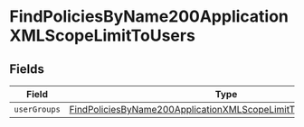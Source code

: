 # FindPoliciesByName200ApplicationXMLScopeLimitToUsers


## Fields

| Field                                                                                                                                                         | Type                                                                                                                                                          | Required                                                                                                                                                      | Description                                                                                                                                                   |
| ------------------------------------------------------------------------------------------------------------------------------------------------------------- | ------------------------------------------------------------------------------------------------------------------------------------------------------------- | ------------------------------------------------------------------------------------------------------------------------------------------------------------- | ------------------------------------------------------------------------------------------------------------------------------------------------------------- |
| `userGroups`                                                                                                                                                  | [FindPoliciesByName200ApplicationXMLScopeLimitToUsersUserGroups](../../models/operations/findpoliciesbyname200applicationxmlscopelimittousersusergroups.md)[] | :heavy_minus_sign:                                                                                                                                            | N/A                                                                                                                                                           |